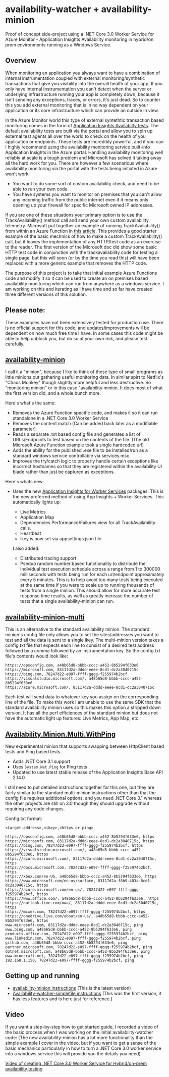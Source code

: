 # availability-watcher + availability-minion
Proof of concept side-project using a .NET Core 3.0 Worker Service for Azure Monitor - Application Insights Availability monitoring in hybrid/on prem environments running as a Windows Service.

## Overview

When monitoring an application you always want to have a combination of internal instrumentation coupled with external monitoring/synthetic transactions that give you visibility into the overall health of your app. If you only have internal instrumentation you can't detect when the server or underlying infrastructure running your app is completely down, because it isn't sending any exceptions, traces, or errors, it's just dead. So to counter this you add external monitoring that is in no way dependent on your application or its core infrastructure which can provide an outside in view.

In the Azure Monitor world this type of external syntethtic transaction based monitoring comes in the form of [Application Insights Availabilty tests](https://docs.microsoft.com/azure/azure-monitor/app/monitor-web-app-availability). The default availability tests are built via the portal and allow you to spin up external test agents all over the world to check on the health of you application or endpoints. These tests are incredibly powerful, and if you can I highly recommend using the availability monitoring service built-into Application Insights in the Azure portal. Handling availability monitoring well reliably at scale is a tough problem and Microsoft has solved it taking away all the hard work for you. There are however a few scenarious where availability monitoring via the portal with the tests being initiated in Azure won't work:
  - You want to do some sort of custom availability check, and need to be able to run your own code.
  - You have systems you want to monitor on premises that you can't allow any incoming traffic from the public internet even if it means only opening up your firewall for specific Microsoft owned IP addresses.
  
If you are one of these situations your primary option is to use the TrackAvailability() method call and send your own custom availability telemetry. Microsoft put together an example of running TrackAvailability() from within an Azure Function in [this article](https://docs.microsoft.com/azure/azure-monitor/app/availability-azure-functions). This provides a good starter example of the basic mechnics of how to make a custom TrackAvailability() call, but it leaves the implementation of any HTTP/test code as an exercise to the reader. The first version of the Microsoft doc did show some basic HTTP test code in conjunction with the trackavailability code for testing a single page, but this will soon (or by the time you read this) will have been replaced with a more generic example that removes the HTTP code.

The purpose of this project is to take that initial example Azure Functions code and modify it so it can be used to create an on premises based availability monitoring which can run from anywhere as a windows service. I am working on this and iterating as I have time and so far have created three different versions of this solution.

## Please note:

These examples have not been extensively tested for production use. There is no official support for this code, and updates/improvements will be dependent on how much free time I have. In some cases this code might be able to help unblock you, but do so at your own risk, and please test carefully.

## [availability-minion](https://github.com/mrbullwinkle/availability-watcher/tree/master/availability-minion)

I call it a "minion", because I like to think of these type of small programs as little minions out gathering useful monitoring data. In similar spirt to Netflix's "Chaos Monkey" though slightly more helpful and less destructive. So "monitoring minion" or in this case "availability minion. It does most of what the first version did, and a whole bunch more. 

Here's what's the same:
- Removes the Azure Function specific code, and makes it so it can run standalone in a .NET Core 3.0 Worker Service 
- Removes the content match (Can be added back later as a modifiable parameter)
- Reads a separate .txt based config file and generates a list of URLs/Endpoints to test based on the contents of the file. (The old Microsoft Azure Function example took a single hardcoded url)
- Adds the ability for the published .exe file to be installed/run as a standard windows service controllable via services.msc.
- Improves the try/catch logic to properly handle certain exceptions like incorrect hostnames so that they are registered within the availability UI blade rather than just be captured as exceptions.

Here's whats new:
- Uses the new [Application Insights for Worker Services](https://docs.microsoft.com/azure/azure-monitor/app/worker-service) packages. This is the new preferred method of using App Insights + Worker Services. This automatically lights up:
  * Live Metrics
  * Application Map
  * Dependencies Performance/Failures view for all TrackAvailability calls.
  * Heartbeat
  * ikey is now set via appsettings.json file

  I also added:
  - Distributed tracing support
  - Pseduo random number based functionality to distribute the individual test execution schedule across a range from 1 to 300000 milliseconds with tests being run for each url/endpoint approximately every 5 minutes. This is to help avoid too many tests being executed at the same time if you were to scale up to running thousands of tests from a single minion. This should allow for more accurate test response time results, as well as greatly increase the number of tests that a single availability-minion can run.
  
## [availability-minion-multi](https://github.com/mrbullwinkle/availability-watcher/tree/master/availability-minion-multi)

This is an alternative to the standard availability minion. The standard minion's config file only allows you to set the sites/addresses you want to test and all the data is sent to a single ikey. The multi-minion version takes a config.txt file that expects each line to consist of a desired test address followed by a comma followed by an instrumentation key. So the config.txt file's contents would look like:

```
https://opsconfig.com, a48b65d8-bbbb-cccc-a452-8b5294f633e6
https://microsoft.com, 83117d2a-dddd-eeee-8cd1-dc2a3040715c
https://bing.com, 78247d22-e097-ffff-gggg-f255974b2bcf
https://visualstudio.microsoft.com/, a48b65d8-bbbb-cccc-a452-8b5294f633e6
https://azure.microsoft.com/, 83117d2a-dddd-eeee-8cd1-dc2a3040715c
```

Each test will send data to whatever key you assign on the corresponding line of the file. To make this work I am unable to use the same SDK that the standard availability minion uses so this makes this option a stripped down version. It has all the perf efficiences of the standard minion but does not have the automatic light up features: Live Metrics, App Map, etc.

## [Availability.Minion.Multi.WithPing](https://github.com/mrbullwinkle/availability-minion/tree/master/Availability.Minion.Multi.WithPing)

New experimental minion that supports swapping between HttpClient based tests and Ping based tests.

- Adds .NET Core 3.1 support
- Uses `System.Net.Ping` for Ping tests
- Updated to use latest stable release of the Application Insights Base API 2.14.0

I still need to put detailed instructions together for this one, but they are fairly similar to the standard multi-minion instructions other than that the config file requires additional options, and you need .NET Core 3.1 whereas the other projects are still on 3.0 though they should upgrade without requiring any code changes.

Config.txt format:

`<target-address>,<ikey>,<https or ping>`

```
https://opsconfig.com, a48b65d8-bbbb-cccc-a452-8b5294f633e6, https
https://microsoft.com, 83117d2a-dddd-eeee-8cd1-dc2a3040715c, https
https://bing.com, 78247d22-e097-ffff-gggg-f255974b2bcf, https
https://visualstudio.microsoft.com/, a48b65d8-bbbb-cccc-a452-8b5294f633e6, https
https://azure.microsoft.com/, 83117d2a-dddd-eeee-8cd1-dc2a3040715c, https
https://docs.microsoft.com, 78247d22-e097-ffff-gggg-f255974b2bcf, https
https://xbox.com/en-US, a48b65d8-bbbb-cccc-a452-8b5294f633e6, https
https://www.microsoft.com/en-us/surface, 83117d2a-f8b9-483a-8cd1-dc2a3040715c, https
https://azure.microsoft.com/en-us/, 78247d22-e097-ffff-gggg-f255974b2bcf, https
https://www.office.com/, a48b65d8-bbbb-cccc-a452-8b5294f633e6, https
https://outlook.live.com/owa/, 83117d2a-dddd-eeee-8cd1-dc2a3040715c, https
https://mixer.com, 78247d22-e097-ffff-gggg-f255974b2bcf, https
https://onedrive.live.com/about/en-us/, a48b65d8-bbbb-cccc-a452-8b5294f633e6, https
www.microsoft.com, 83117d2a-dddd-eeee-8cd1-dc2a3040715c, ping
www.bing.com, a48b65d8-bbbb-cccc-a452-8b5294f633e6, ping
products.office.com, 78247d22-e097-ffff-gggg-f255974b2bcf, ping
www.linkedin.com, 78247d22-e097-ffff-gggg-f255974b2bcf, ping
github.com, a48b65d8-bbbb-cccc-a452-8b5294f633e6, ping
partner.microsoft.com, 78247d22-e097-ffff-gggg-f255974b2bcf, ping
dotnet.microsoft.com, a48b65d8-bbbb-cccc-a452-8b5294f633e6, ping
www.minecraft.net, 78247d22-e097-ffff-gggg-f255974b2bcf, ping
192.168.1.150, 78247d22-e097-ffff-gggg-f255974b2bcf, ping
```


## Getting up and running

* [availability-minion instructions](availability-minion/instructions.md) (This is the latest version)
* [Availability-watcher-simplefile instructions](Availability-Watcher-simplefile/instructions.md) (This was the first version, it has less features and is here just for reference.)

## Video

If you want a step-by-step how to get started guide, I recorded a video of the basic process when I was working on the initial availability-watcher code: (The new availability-minion has a lot more functionality than the simple example I cover in the video, but if you want to get a sense of the basic mechanics particularly in how to turn a .NET Core 3.0 worker service into a windows service this will provide you the details you need)

[Video of creating .NET Core 3.0 Worker Service for Hybrid/on-prem availability testing](https://www.youtube.com/watch?v=nAt1NbDLalQ&feature=youtu.be)
